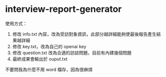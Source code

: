 # interview-report-generator

使用方式：
1. 修改 info.txt 內容，改為受訪對象資訊，此部分越詳細能夠使最後報告產生結果越詳細
2. 修改 key.txt，改為自己的 openai key
3. 修改 question.txt 改為合適的訪談問題，目前有內建幾個問題
4. 最終成果會輸出於 ouput.txt

不要問我為什麼不用 word 檔存，因為很麻煩
